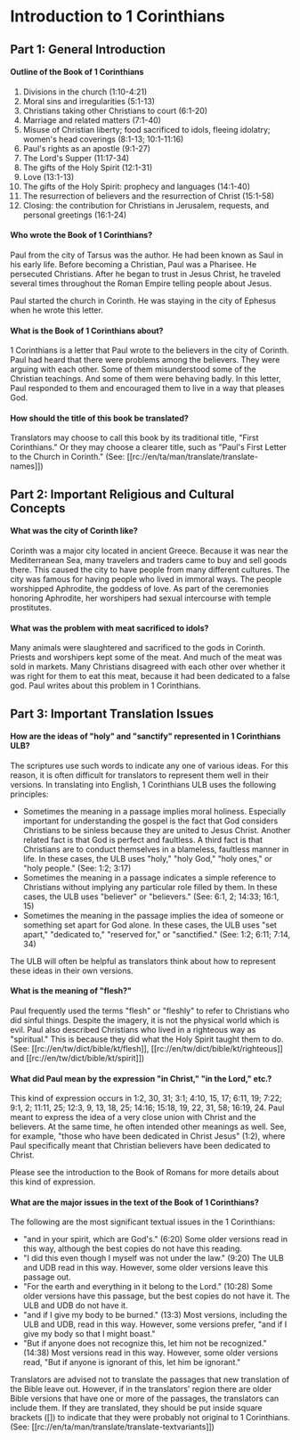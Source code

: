 # Introduction to 1 Corinthians #

## Part 1: General Introduction ##

#### Outline of the Book of 1 Corinthians ####

1. Divisions in the church (1:10-4:21)
1. Moral sins and irregularities (5:1-13)
1. Christians taking other Christians to court (6:1-20)
1. Marriage and related matters (7:1-40)
1. Misuse of Christian liberty; food sacrificed to idols, fleeing idolatry; women's head coverings (8:1-13; 10:1-11:16)
1. Paul's rights as an apostle (9:1-27)
1. The Lord's Supper (11:17-34)
1. The gifts of the Holy Spirit (12:1-31)
1. Love (13:1-13)
1. The gifts of the Holy Spirit: prophecy and languages (14:1-40)
1. The resurrection of believers and the resurrection of Christ (15:1-58)
1. Closing: the contribution for Christians in Jerusalem, requests, and personal greetings (16:1-24)

#### Who wrote the Book of 1 Corinthians? ####

Paul from the city of Tarsus was the author. He had been known as Saul in his early life. Before becoming a Christian, Paul was a Pharisee. He persecuted Christians. After he began to trust in Jesus Christ, he traveled several times throughout the Roman Empire telling people about Jesus. 

Paul started the church in Corinth. He was staying in the city of Ephesus when he wrote this letter.

#### What is the Book of 1 Corinthians about? ####

1 Corinthians is a letter that Paul wrote to the believers in the city of Corinth. Paul had heard that there were problems among the believers. They were arguing with each other. Some of them misunderstood some of the Christian teachings. And some of them were behaving badly. In this letter, Paul responded to them and encouraged them to live in a way that pleases God.

#### How should the title of this book be translated? ####

Translators may choose to call this book by its traditional title, "First Corinthians." Or they may choose a clearer title, such as "Paul's First Letter to the Church in Corinth." (See: [[rc://en/ta/man/translate/translate-names]])

## Part 2: Important Religious and Cultural Concepts ##

#### What was the city of Corinth like? ####

Corinth was a major city located in ancient Greece. Because it was near the Mediterranean Sea, many travelers and traders came to buy and sell goods there. This caused the city to have people from many different cultures. The city was famous for having people who lived in immoral ways. The people worshipped Aphrodite, the goddess of love. As part of the ceremonies honoring Aphrodite, her worshipers had sexual intercourse with temple prostitutes.

#### What was the problem with meat sacrificed to idols? ####

Many animals were slaughtered and sacrificed to the gods in Corinth. Priests and worshipers kept some of the meat. And much of the meat was sold in markets. Many Christians disagreed with each other over whether it was right for them to eat this meat, because it had been dedicated to a false god. Paul writes about this problem in 1 Corinthians.

## Part 3: Important Translation Issues ##

#### How are the ideas of "holy" and "sanctify" represented in 1 Corinthians ULB? ####

The scriptures use such words to indicate any one of various ideas. For this reason, it is often difficult for translators to represent them well in their versions. In translating into English, 1 Corinthians ULB uses the following principles:

* Sometimes the meaning in a passage implies moral holiness. Especially important for understanding the gospel is the fact that God considers Christians to be sinless because they are united to Jesus Christ. Another related fact is that God is perfect and faultless. A third fact is that Christians are to conduct themselves in a blameless, faultless manner in life. In these cases, the ULB uses "holy," "holy God," "holy ones," or "holy people." (See: 1:2; 3:17)
* Sometimes the meaning in a passage indicates a simple reference to Christians without implying any particular role filled by them. In these cases, the ULB uses "believer" or "believers." (See: 6:1, 2; 14:33; 16:1, 15)
* Sometimes the meaning in the passage implies the idea of someone or something set apart for God alone. In these cases, the ULB uses "set apart," "dedicated to," "reserved for," or "sanctified." (See: 1:2; 6:11; 7:14, 34)

The ULB will often be helpful as translators think about how to represent these ideas in their own versions.

#### What is the meaning of "flesh?" ####

Paul frequently used the terms "flesh" or "fleshly" to refer to Christians who did sinful things. Despite the imagery, it is not the physical world which is evil. Paul also described Christians who lived in a righteous way as "spiritual." This is because they did what the Holy Spirit taught them to do. (See: [[rc://en/tw/dict/bible/kt/flesh]], [[rc://en/tw/dict/bible/kt/righteous]] and [[rc://en/tw/dict/bible/kt/spirit]])

#### What did Paul mean by the expression "in Christ," "in the Lord," etc.? ####

This kind of expression occurs in 1:2, 30, 31; 3:1; 4:10, 15, 17; 6:11, 19; 7:22; 9:1, 2; 11:11, 25; 12:3, 9, 13, 18, 25; 14:16; 15:18, 19, 22, 31, 58; 16:19, 24. Paul meant to express the idea of a very close union with Christ and the believers. At the same time, he often intended other meanings as well. See, for example, "those who have been dedicated in Christ Jesus" (1:2), where Paul specifically meant that Christian believers have been dedicated to Christ.

Please see the introduction to the Book of Romans for more details about this kind of expression.
 
#### What are the major issues in the text of the Book of 1 Corinthians? ####

The following are the most significant textual issues in the 1 Corinthians:

* "and in your spirit, which are God's." (6:20) Some older versions read in this way, although the best copies do not have this reading. 
* "I did this even though I myself was not under the law." (9:20) The ULB and UDB read in this way. However, some older versions leave this passage out.
* "For the earth and everything in it belong to the Lord." (10:28) Some older versions have this passage, but the best copies do not have it. The ULB and UDB do not have it.
* "and if I give my body to be burned." (13:3) Most versions, including the ULB and UDB, read in this way. However, some versions prefer, "and if I give my body so that I might boast."
* "But if anyone does not recognize this, let him not be recognized." (14:38) Most versions read in this way. However, some older versions read, "But if anyone is ignorant of this, let him be ignorant." 

Translators are advised not to translate the passages that new translation of the Bible leave out. However, if in the translators' region there are older Bible versions that have one or more of the passages, the translators can include them. If they are translated, they should be put inside square brackets ([]) to indicate that they were probably not original to 1 Corinthians. (See: [[rc://en/ta/man/translate/translate-textvariants]])